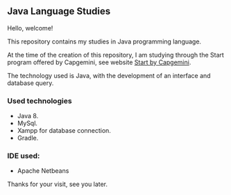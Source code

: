 ## Java Language Studies

Hello, welcome!

This repository contains my studies in Java programming language.

At the time of the creation of this repository, I am studying through the Start program offered by Capgemini, see website [Start by Capgemini](https://startcapgemini.com.br/).

The technology used is Java, with the development of an interface and database query.

### Used technologies

* Java 8.
* MySql.
* Xampp for database connection.
* Gradle.

### IDE used:

* Apache Netbeans 

Thanks for your visit, see you later.